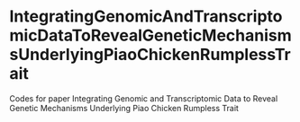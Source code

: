 # IntegratingGenomicAndTranscriptomicDataToRevealGeneticMechanismsUnderlyingPiaoChickenRumplessTrait
Codes for paper Integrating Genomic and Transcriptomic Data to Reveal Genetic Mechanisms Underlying Piao Chicken Rumpless Trait
